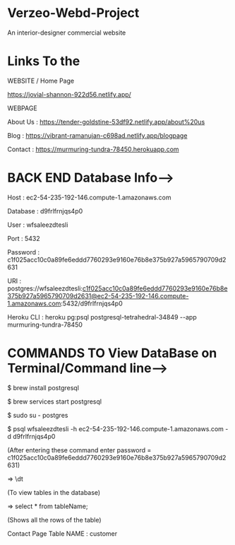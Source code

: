 # Verzeo-Webd-Project
An interior-designer commercial website

# Links To the 

WEBSITE / Home Page

https://jovial-shannon-922d56.netlify.app/


WEBPAGE

About Us : https://tender-goldstine-53df92.netlify.app/about%20us

Blog : https://vibrant-ramanujan-c698ad.netlify.app/blogpage

Contact : https://murmuring-tundra-78450.herokuapp.com

# BACK END Database Info-->

Host : ec2-54-235-192-146.compute-1.amazonaws.com

Database : d9frlfrnjqs4p0

User : wfsaleezdtesli

Port : 5432

Password : c1f025acc10c0a89fe6eddd7760293e9160e76b8e375b927a5965790709d2631

URI : postgres://wfsaleezdtesli:c1f025acc10c0a89fe6eddd7760293e9160e76b8e375b927a5965790709d2631@ec2-54-235-192-146.compute-1.amazonaws.com:5432/d9frlfrnjqs4p0

Heroku CLI : heroku pg:psql postgresql-tetrahedral-34849 --app murmuring-tundra-78450

# COMMANDS TO View DataBase on Terminal/Command line-->
$ brew install postgresql

$ brew services start postgresql

$ sudo su - postgres

$ psql wfsaleezdtesli -h ec2-54-235-192-146.compute-1.amazonaws.com -d d9frlfrnjqs4p0

(After entering these command enter password = c1f025acc10c0a89fe6eddd7760293e9160e76b8e375b927a5965790709d2631)

=> \dt

(To view tables in the database)

=> select * from tableName;

(Shows all the rows of the table)

Contact Page Table NAME : customer
